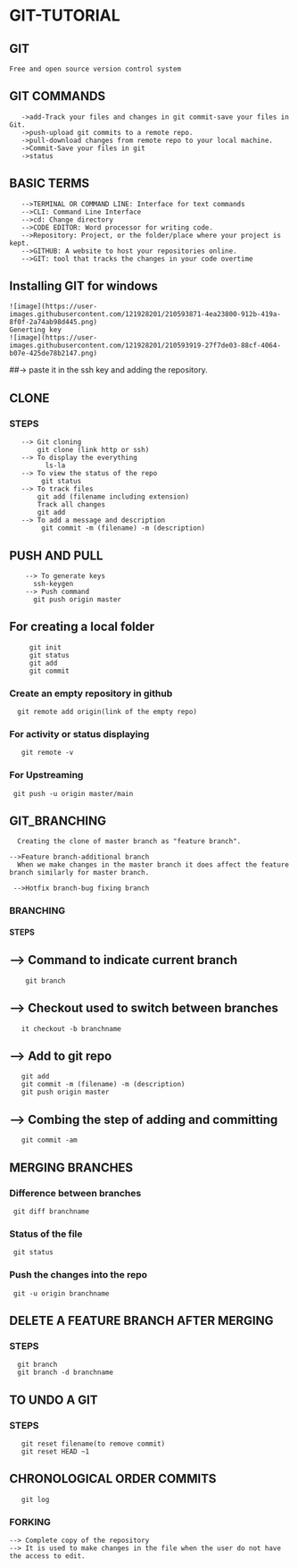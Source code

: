 # GIT-TUTORIAL

## GIT
```Free and open source version control system```

## GIT COMMANDS

```->Clone-bring the repo that is hosted on github into a folder on your local machine.
   ->add-Track your files and changes in git commit-save your files in Git.
   ->push-upload git commits to a remote repo.
   ->pull-download changes from remote repo to your local machine.
   ->Commit-Save your files in git
   ->status
```

## BASIC TERMS

```-->DIRECTORY: Folder
   -->TERMINAL OR COMMAND LINE: Interface for text commands
   -->CLI: Command Line Interface
   -->cd: Change directory
   -->CODE EDITOR: Word processor for writing code.
   -->Repository: Project, or the folder/place where your project is kept.
   -->GITHUB: A website to host your repositories online.
   -->GIT: tool that tracks the changes in your code overtime
```

## Installing GIT for windows

```![image](https://user-images.githubusercontent.com/121928201/210593660-b0630c76-81fe-498a-bb17-e9b141cead59.png)
![image](https://user-images.githubusercontent.com/121928201/210593871-4ea23800-912b-419a-8f0f-2a74ab98d445.png)
Generting key
![image](https://user-images.githubusercontent.com/121928201/210593919-27f7de03-88cf-4064-b07e-425de78b2147.png)
```
##-> paste it in the ssh key and adding the repository.


## CLONE
### STEPS

```
   --> Git cloning
       git clone (link http or ssh)
   --> To display the everything
         ls-la
   --> To view the status of the repo
        git status
   --> To track files
       git add (filename including extension)
       Track all changes
       git add
   --> To add a message and description
        git commit -m (filename) -m (description)
```
      
      
## PUSH AND PULL
  ``` 
      --> To generate keys
        ssh-keygen
      --> Push command
        git push origin master
```
## For creating a local folder

```
     git init
     git status
     git add
     git commit
```

### Create an empty repository in github
      git remote add origin(link of the empty repo)
     

### For activity or status displaying
       git remote -v
       
       
### For  Upstreaming
     git push -u origin master/main

## GIT_BRANCHING

```-->Master branch-default branch
  Creating the clone of master branch as "feature branch".

-->Feature branch-additional branch
  When we make changes in the master branch it does affect the feature branch similarly for master branch.

 -->Hotfix branch-bug fixing branch
```
###  BRANCHING
#### STEPS

## -->  Command to indicate current branch 
        git branch
     
## -->  Checkout used to switch between branches 
       it checkout -b branchname 
  
## -->  Add to git repo
       git add
       git commit -m (filename) -m (description)
       git push origin master
## --> Combing the step of adding and committing
       git commit -am
       
       
## MERGING BRANCHES

### Difference between branches
     git diff branchname
### Status of the file
     git status
### Push the changes into the repo
     git -u origin branchname
     
## DELETE A FEATURE BRANCH AFTER MERGING
### STEPS

      git branch
      git branch -d branchname
 
## TO UNDO A GIT
### STEPS

       git reset filename(to remove commit)
       git reset HEAD ~1
 
 ##  CHRONOLOGICAL ORDER COMMITS
       git log
       

### FORKING
```
--> Complete copy of the repository
--> It is used to make changes in the file when the user do not have the access to edit.
  ```     
